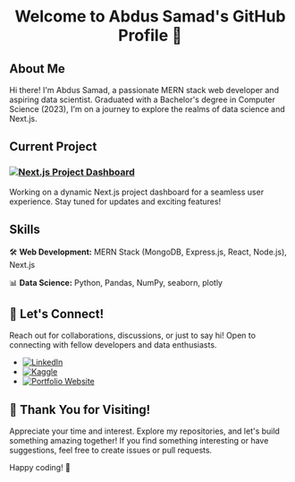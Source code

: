  <h1 align="center"> Welcome to Abdus Samad's GitHub Profile 👋 </h1>
 
## About Me

Hi there! I'm Abdus Samad, a passionate MERN stack web developer and aspiring data scientist. Graduated with a Bachelor's degree in Computer Science (2023), I'm on a journey to explore the realms of data science and Next.js.

## Current Project

### [![Next.js Project Dashboard](https://img.shields.io/badge/Next.js%20Project%20Dashboard-Working%20on-success)](https://nextjs-dashboard-psi-rouge.vercel.app/)

Working on a dynamic Next.js project dashboard for a seamless user experience. Stay tuned for updates and exciting features!

## Skills

🛠️ **Web Development:** MERN Stack (MongoDB, Express.js, React, Node.js), Next.js

📊 **Data Science:** Python, Pandas, NumPy, seaborn, plotly

## 🤝 Let's Connect!

Reach out for collaborations, discussions, or just to say hi! Open to connecting with fellow developers and data enthusiasts.

- [![LinkedIn](https://img.shields.io/badge/LinkedIn-Connect-blue)](https://www.linkedin.com/in/abdussamad27/)
- [![Kaggle](https://img.shields.io/badge/Kaggle-Profile-orange)](https://www.kaggle.com/abdussamad27/)
- [![Portfolio Website](https://img.shields.io/badge/Portfolio-Visit-brightgreen)](https://65107a0acb64f60194b9fd88--jade-fairy-86a32a.netlify.app/)

## 🌟 Thank You for Visiting!

Appreciate your time and interest. Explore my repositories, and let's build something amazing together! If you find something interesting or have suggestions, feel free to create issues or pull requests.

Happy coding! 🚀
